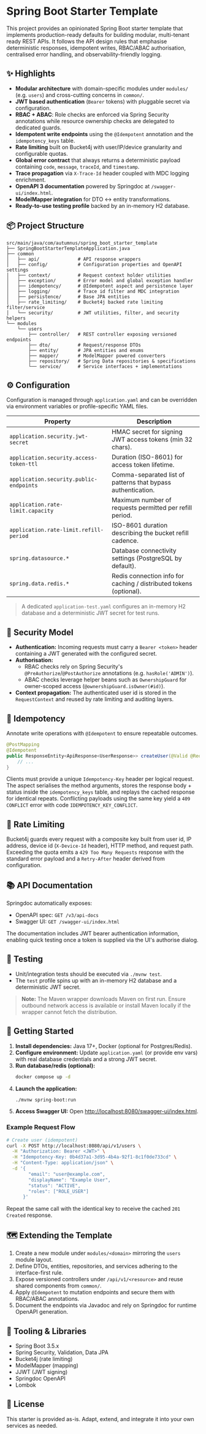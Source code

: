 # Spring Boot Starter Template

This project provides an opinionated Spring Boot starter template that implements production-ready defaults for building modular, multi-tenant ready REST APIs. It follows the API design rules that emphasise deterministic responses, idempotent writes, RBAC/ABAC authorisation, centralised error handling, and observability-friendly logging.

## ✨ Highlights

- **Modular architecture** with domain-specific modules under `modules/` (e.g. `users`) and cross-cutting concerns in `common/`.
- **JWT based authentication** (`Bearer` tokens) with pluggable secret via configuration.
- **RBAC + ABAC**: Role checks are enforced via Spring Security annotations while resource ownership checks are delegated to dedicated guards.
- **Idempotent write endpoints** using the `@Idempotent` annotation and the `idempotency_keys` table.
- **Rate limiting** built on Bucket4j with user/IP/device granularity and configurable quotas.
- **Global error contract** that always returns a deterministic payload containing `code`, `message`, `traceId`, and `timestamp`.
- **Trace propagation** via `X-Trace-Id` header coupled with MDC logging enrichment.
- **OpenAPI 3 documentation** powered by Springdoc at `/swagger-ui/index.html`.
- **ModelMapper integration** for DTO ↔ entity transformations.
- **Ready-to-use testing profile** backed by an in-memory H2 database.

## 📦 Project Structure

```text
src/main/java/com/autumnus/spring_boot_starter_template
├── SpringBootStarterTemplateApplication.java
├── common
│   ├── api/              # API response wrappers
│   ├── config/           # Configuration properties and OpenAPI settings
│   ├── context/          # Request context holder utilities
│   ├── exception/        # Error model and global exception handler
│   ├── idempotency/      # @Idempotent aspect and persistence layer
│   ├── logging/          # Trace id filter and MDC integration
│   ├── persistence/      # Base JPA entities
│   ├── rate_limiting/    # Bucket4j backed rate limiting filter/service
│   └── security/         # JWT utilities, filter, and security helpers
└── modules
    └── users
        ├── controller/   # REST controller exposing versioned endpoints
        ├── dto/          # Request/response DTOs
        ├── entity/       # JPA entities and enums
        ├── mapper/       # ModelMapper powered converters
        ├── repository/   # Spring Data repositories & specifications
        └── service/      # Service interfaces + implementations
```

## ⚙️ Configuration

Configuration is managed through `application.yaml` and can be overridden via environment variables or profile-specific YAML files.

| Property | Description |
| --- | --- |
| `application.security.jwt-secret` | HMAC secret for signing JWT access tokens (min 32 chars). |
| `application.security.access-token-ttl` | Duration (ISO-8601) for access token lifetime. |
| `application.security.public-endpoints` | Comma-separated list of patterns that bypass authentication. |
| `application.rate-limit.capacity` | Maximum number of requests permitted per refill period. |
| `application.rate-limit.refill-period` | ISO-8601 duration describing the bucket refill cadence. |
| `spring.datasource.*` | Database connectivity settings (PostgreSQL by default). |
| `spring.data.redis.*` | Redis connection info for caching / distributed tokens (optional). |

> A dedicated `application-test.yaml` configures an in-memory H2 database and a deterministic JWT secret for test runs.

## 🔐 Security Model

- **Authentication:** Incoming requests must carry a `Bearer <token>` header containing a JWT generated with the configured secret.
- **Authorisation:**
  - RBAC checks rely on Spring Security's `@PreAuthorize`/`@PostAuthorize` annotations (e.g. `hasRole('ADMIN')`).
  - ABAC checks leverage helper beans such as `OwnershipGuard` for owner-scoped access (`@ownershipGuard.isOwner(#id)`).
- **Context propagation:** The authenticated user id is stored in the `RequestContext` and reused by rate limiting and auditing layers.

## 🔁 Idempotency

Annotate write operations with `@Idempotent` to ensure repeatable outcomes.

```java
@PostMapping
@Idempotent
public ResponseEntity<ApiResponse<UserResponse>> createUser(@Valid @RequestBody UserCreateRequest request) {
    // ...
}
```

Clients must provide a unique `Idempotency-Key` header per logical request. The aspect serialises the method arguments, stores the response body + status inside the `idempotency_keys` table, and replays the cached response for identical repeats. Conflicting payloads using the same key yield a `409 CONFLICT` error with code `IDEMPOTENCY_KEY_CONFLICT`.

## 🚦 Rate Limiting

Bucket4j guards every request with a composite key built from user id, IP address, device id (`X-Device-Id` header), HTTP method, and request path. Exceeding the quota emits a `429 Too Many Requests` response with the standard error payload and a `Retry-After` header derived from configuration.

## 📚 API Documentation

Springdoc automatically exposes:

- OpenAPI spec: `GET /v3/api-docs`
- Swagger UI: `GET /swagger-ui/index.html`

The documentation includes JWT bearer authentication information, enabling quick testing once a token is supplied via the UI's authorise dialog.

## 🧪 Testing

- Unit/integration tests should be executed via `./mvnw test`.
- The `test` profile spins up with an in-memory H2 database and a deterministic JWT secret.

> **Note:** The Maven wrapper downloads Maven on first run. Ensure outbound network access is available or install Maven locally if the wrapper cannot fetch the distribution.

## 🚀 Getting Started

1. **Install dependencies:** Java 17+, Docker (optional for Postgres/Redis).
2. **Configure environment:** Update `application.yaml` (or provide env vars) with real database credentials and a strong JWT secret.
3. **Run database/redis (optional):**
   ```bash
   docker compose up -d
   ```
4. **Launch the application:**
   ```bash
   ./mvnw spring-boot:run
   ```
5. **Access Swagger UI:** Open [http://localhost:8080/swagger-ui/index.html](http://localhost:8080/swagger-ui/index.html).

### Example Request Flow

```bash
# Create user (idempotent)
curl -X POST http://localhost:8080/api/v1/users \
  -H "Authorization: Bearer <JWT>" \
  -H "Idempotency-Key: 0b4d37a1-3d95-4b4a-92f1-8c1f0de733cd" \
  -H "Content-Type: application/json" \
  -d '{
        "email": "user@example.com",
        "displayName": "Example User",
        "status": "ACTIVE",
        "roles": ["ROLE_USER"]
      }'
```

Repeat the same call with the identical key to receive the cached `201 Created` response.

## 🗺️ Extending the Template

1. Create a new module under `modules/<domain>` mirroring the `users` module layout.
2. Define DTOs, entities, repositories, and services adhering to the interface-first rule.
3. Expose versioned controllers under `/api/v1/<resource>` and reuse shared components from `common/`.
4. Apply `@Idempotent` to mutation endpoints and secure them with RBAC/ABAC annotations.
5. Document the endpoints via Javadoc and rely on Springdoc for runtime OpenAPI generation.

## 🧰 Tooling & Libraries

- Spring Boot 3.5.x
- Spring Security, Validation, Data JPA
- Bucket4j (rate limiting)
- ModelMapper (mapping)
- JJWT (JWT signing)
- Springdoc OpenAPI
- Lombok

## 📄 License

This starter is provided as-is. Adapt, extend, and integrate it into your own services as needed.

